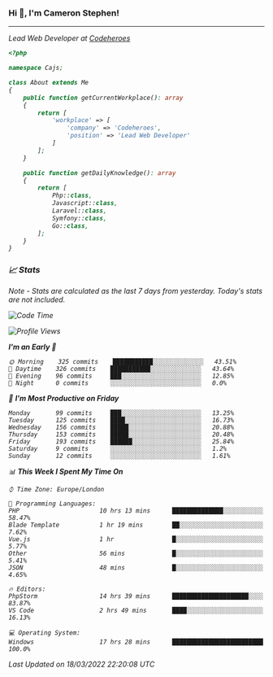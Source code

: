 ### Hi 👋, I'm Cameron Stephen!
<hr>
<p><em>Lead Web Developer at <a href="https://codeheroes.co.uk">Codeheroes</a></p>


```php
<?php

namespace Cajs;

class About extends Me
{
    public function getCurrentWorkplace(): array
    {
        return [
            'workplace' => [
                'company' => 'Codeheroes',
                'position' => 'Lead Web Developer'
            ]
        ];
    }

    public function getDailyKnowledge(): array
    {
        return [
            Php::class,
            Javascript::class,
            Laravel::class,
            Symfony::class,
            Go::class,
        ];
    }
}
```

### 📈 Stats
<p><em>Note - Stats are calculated as the last 7 days from yesterday. Today's stats are not included.</em></p>


<!--START_SECTION:waka-->
![Code Time](http://img.shields.io/badge/Code%20Time-2%2C742%20hrs%209%20mins-blue)

![Profile Views](http://img.shields.io/badge/Profile%20Views-9-blue)

**I'm an Early 🐤** 

```text
🌞 Morning    325 commits    ███████████░░░░░░░░░░░░░░   43.51% 
🌆 Daytime    326 commits    ███████████░░░░░░░░░░░░░░   43.64% 
🌃 Evening    96 commits     ███░░░░░░░░░░░░░░░░░░░░░░   12.85% 
🌙 Night      0 commits      ░░░░░░░░░░░░░░░░░░░░░░░░░   0.0%

```
📅 **I'm Most Productive on Friday** 

```text
Monday       99 commits     ███░░░░░░░░░░░░░░░░░░░░░░   13.25% 
Tuesday      125 commits    ████░░░░░░░░░░░░░░░░░░░░░   16.73% 
Wednesday    156 commits    █████░░░░░░░░░░░░░░░░░░░░   20.88% 
Thursday     153 commits    █████░░░░░░░░░░░░░░░░░░░░   20.48% 
Friday       193 commits    ██████░░░░░░░░░░░░░░░░░░░   25.84% 
Saturday     9 commits      ░░░░░░░░░░░░░░░░░░░░░░░░░   1.2% 
Sunday       12 commits     ░░░░░░░░░░░░░░░░░░░░░░░░░   1.61%

```


📊 **This Week I Spent My Time On** 

```text
⌚︎ Time Zone: Europe/London

💬 Programming Languages: 
PHP                      10 hrs 13 mins      ██████████████░░░░░░░░░░░   58.47% 
Blade Template           1 hr 19 mins        ██░░░░░░░░░░░░░░░░░░░░░░░   7.62% 
Vue.js                   1 hr                █░░░░░░░░░░░░░░░░░░░░░░░░   5.77% 
Other                    56 mins             █░░░░░░░░░░░░░░░░░░░░░░░░   5.41% 
JSON                     48 mins             █░░░░░░░░░░░░░░░░░░░░░░░░   4.65%

🔥 Editors: 
PhpStorm                 14 hrs 39 mins      █████████████████████░░░░   83.87% 
VS Code                  2 hrs 49 mins       ████░░░░░░░░░░░░░░░░░░░░░   16.13%

💻 Operating System: 
Windows                  17 hrs 28 mins      █████████████████████████   100.0%

```


 Last Updated on 18/03/2022 22:20:08 UTC
<!--END_SECTION:waka-->
